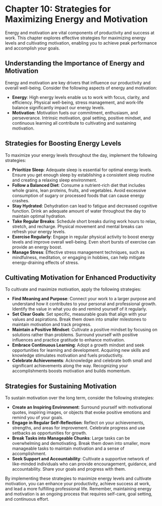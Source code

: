 Chapter 10: Strategies for Maximizing Energy and Motivation
===========================================================

Energy and motivation are vital components of productivity and success at work. This chapter explores effective strategies for maximizing energy levels and cultivating motivation, enabling you to achieve peak performance and accomplish your goals.

Understanding the Importance of Energy and Motivation
-----------------------------------------------------

Energy and motivation are key drivers that influence our productivity and overall well-being. Consider the following aspects of energy and motivation:

* **Energy**: High energy levels enable us to work with focus, clarity, and efficiency. Physical well-being, stress management, and work-life balance significantly impact our energy levels.
* **Motivation**: Motivation fuels our commitment, enthusiasm, and perseverance. Intrinsic motivation, goal setting, positive mindset, and continuous learning all contribute to cultivating and sustaining motivation.

Strategies for Boosting Energy Levels
-------------------------------------

To maximize your energy levels throughout the day, implement the following strategies:

* **Prioritize Sleep**: Adequate sleep is essential for optimal energy levels. Ensure you get enough sleep by establishing a consistent sleep routine and creating a relaxing sleep environment.
* **Follow a Balanced Diet**: Consume a nutrient-rich diet that includes whole grains, lean proteins, fruits, and vegetables. Avoid excessive consumption of sugary or processed foods that can cause energy crashes.
* **Stay Hydrated**: Dehydration can lead to fatigue and decreased cognitive function. Drink an adequate amount of water throughout the day to maintain optimal hydration.
* **Take Regular Breaks**: Schedule short breaks during work hours to relax, stretch, and recharge. Physical movement and mental breaks can refresh your energy levels.
* **Exercise Regularly**: Engage in regular physical activity to boost energy levels and improve overall well-being. Even short bursts of exercise can provide an energy boost.
* **Manage Stress**: Effective stress management techniques, such as mindfulness, meditation, or engaging in hobbies, can help mitigate energy-draining effects of stress.

Cultivating Motivation for Enhanced Productivity
------------------------------------------------

To cultivate and maximize motivation, apply the following strategies:

* **Find Meaning and Purpose**: Connect your work to a larger purpose and understand how it contributes to your personal and professional growth. Identify the value in what you do and remind yourself of it regularly.
* **Set Clear Goals**: Set specific, measurable goals that align with your values and aspirations. Break them down into smaller milestones to maintain motivation and track progress.
* **Maintain a Positive Mindset**: Cultivate a positive mindset by focusing on solutions rather than problems. Surround yourself with positive influences and practice gratitude to enhance motivation.
* **Embrace Continuous Learning**: Adopt a growth mindset and seek opportunities for learning and development. Acquiring new skills and knowledge stimulates motivation and fuels productivity.
* **Celebrate Achievements**: Acknowledge and celebrate both small and significant achievements along the way. Recognizing your accomplishments boosts motivation and builds momentum.

Strategies for Sustaining Motivation
------------------------------------

To sustain motivation over the long term, consider the following strategies:

* **Create an Inspiring Environment**: Surround yourself with motivational quotes, inspiring images, or objects that evoke positive emotions and remind you of your goals.
* **Engage in Regular Self-Reflection**: Reflect on your achievements, strengths, and areas for improvement. Celebrate progress and use setbacks as opportunities for growth.
* **Break Tasks into Manageable Chunks**: Large tasks can be overwhelming and demotivating. Break them down into smaller, more manageable tasks to maintain motivation and a sense of accomplishment.
* **Seek Support and Accountability**: Cultivate a supportive network of like-minded individuals who can provide encouragement, guidance, and accountability. Share your goals and progress with them.

By implementing these strategies to maximize energy levels and cultivate motivation, you can enhance your productivity, achieve success at work, and lead a more fulfilling professional life. Remember, maintaining energy and motivation is an ongoing process that requires self-care, goal setting, and continuous effort.
